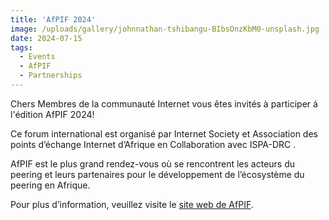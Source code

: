 ```yaml
---
title: 'AfPIF 2024'
image: /uploads/gallery/johnnathan-tshibangu-BIbsOnzKbM0-unsplash.jpg
date: 2024-07-15
tags: 
  - Events
  - AfPIF
  - Partnerships
---
```


Chers Membres de la communauté Internet vous êtes invités à participer á l'édition AfPIF 2024!

Ce forum international est organisé par Internet Society et Association des points d’échange Internet d’Afrique en Collaboration avec ISPA-DRC .

AfPIF est le plus grand rendez-vous où se rencontrent les acteurs du peering et leurs partenaires pour le développement de l’écosystème du peering en Afrique.

Pour plus d’information, veuillez visite le [site web de AfPIF](https://www.afpif.org/afpif2024/).